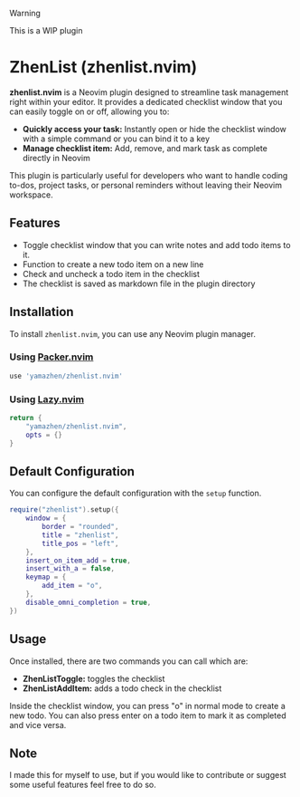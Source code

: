 > [!WARNING]
> This is a WIP plugin

# ZhenList (zhenlist.nvim)

**zhenlist.nvim** is a Neovim plugin designed to streamline task management right within your editor. It provides a dedicated checklist window that you can easily toggle on or off, allowing you to:
* **Quickly access your task:** Instantly open or hide the checklist window with a simple command or you can bind it to a key
* **Manage checklist item:** Add, remove, and mark task as complete directly in Neovim

This plugin is particularly useful for developers who want to handle coding to-dos, project tasks, or personal reminders without leaving their Neovim workspace.

## Features
* Toggle checklist window that you can write notes and add todo items to it.
* Function to create a new todo item on a new line
* Check and uncheck a todo item in the checklist
* The checklist is saved as markdown file in the plugin directory

## Installation
To install `zhenlist.nvim`, you can use any Neovim plugin manager.

### Using [Packer.nvim](https://github.com/wbthomason/packer.nvim)
```lua
use 'yamazhen/zhenlist.nvim'
```
### Using [Lazy.nvim](https://github.com/folke/lazy.nvim)
``` lua
return {
    "yamazhen/zhenlist.nvim",
    opts = {}
}
```

## Default Configuration
You can configure the default configuration with the `setup` function.

```lua
require("zhenlist").setup({
    window = {
        border = "rounded",
        title = "zhenlist",
        title_pos = "left",
    },
    insert_on_item_add = true,
    insert_with_a = false,
    keymap = {
        add_item = "o",
    },
    disable_omni_completion = true,
})
```

## Usage
Once installed, there are two commands you can call which are:
* **ZhenListToggle:** toggles the checklist
* **ZhenListAddItem:** adds a todo check in the checklist

Inside the checklist window, you can press "o" in normal mode to create a new todo. You can also press enter on a todo item to mark it as completed and vice versa.

## Note
I made this for myself to use, but if you would like to contribute or suggest some useful features feel free to do so.
